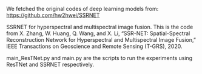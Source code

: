 We fetched the original codes of deep learning models from: https://github.com/hw2hwei/SSRNET

SSRNET for hyperspectral and multispectral image fusion.
This is the code from X. Zhang, W. Huang, Q. Wang, and X. Li, “SSR-NET: Spatial-Spectral Reconstruction Network for Hyperspectral and Multispectral Image Fusion,”  IEEE Transactions on Geoscience and Remote Sensing (T-GRS), 2020.

main_ResTNet.py and main.py are the scripts to run the experiments using ResTNet and SSRNET respectively.


